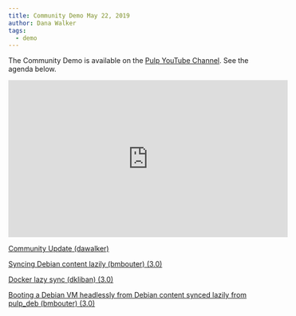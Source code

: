 ```yaml
---
title: Community Demo May 22, 2019
author: Dana Walker
tags:
  - demo
---
```

The Community Demo is available on the [Pulp YouTube Channel](https://www.youtube.com/channel/UCI43Ffs4VPDv7awXvvBJfRQ). See the agenda below.

<iframe width="560" height="315" src="https://www.youtube.com/embed/EuDgLX8G_wg" frameborder="0" allowfullscreen></iframe>

[Community Update (dawalker)](http://www.youtube.com/watch?v=EuDgLX8G_wg&t=0m45s)

[Syncing Debian content lazily (bmbouter) (3.0)](http://www.youtube.com/watch?v=EuDgLX8G_wg&t=2m26s)

[Docker lazy sync (dkliban) (3.0)](http://www.youtube.com/watch?v=EuDgLX8G_wg&t=5m55s)

[Booting a Debian VM headlessly from Debian content synced lazily from pulp_deb (bmbouter) (3.0)](http://www.youtube.com/watch?v=EuDgLX8G_wg&t=12m54s)

